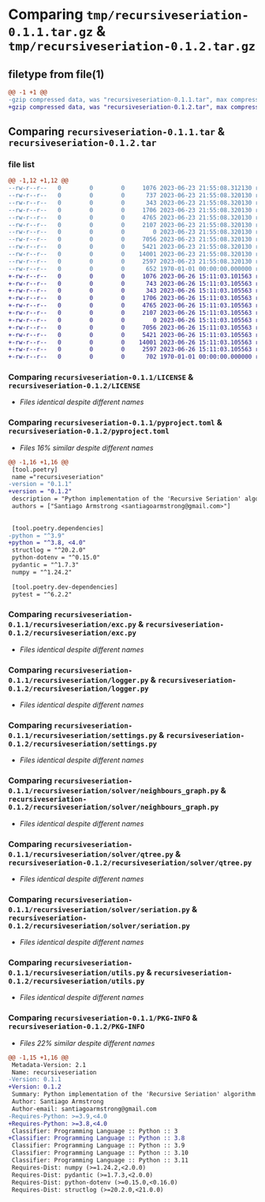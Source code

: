 # Comparing `tmp/recursiveseriation-0.1.1.tar.gz` & `tmp/recursiveseriation-0.1.2.tar.gz`

## filetype from file(1)

```diff
@@ -1 +1 @@
-gzip compressed data, was "recursiveseriation-0.1.1.tar", max compression
+gzip compressed data, was "recursiveseriation-0.1.2.tar", max compression
```

## Comparing `recursiveseriation-0.1.1.tar` & `recursiveseriation-0.1.2.tar`

### file list

```diff
@@ -1,12 +1,12 @@
--rw-r--r--   0        0        0     1076 2023-06-23 21:55:08.312130 recursiveseriation-0.1.1/LICENSE
--rw-r--r--   0        0        0      737 2023-06-23 21:55:08.320130 recursiveseriation-0.1.1/pyproject.toml
--rw-r--r--   0        0        0      343 2023-06-23 21:55:08.320130 recursiveseriation-0.1.1/recursiveseriation/__init__.py
--rw-r--r--   0        0        0     1706 2023-06-23 21:55:08.320130 recursiveseriation-0.1.1/recursiveseriation/exc.py
--rw-r--r--   0        0        0     4765 2023-06-23 21:55:08.320130 recursiveseriation-0.1.1/recursiveseriation/logger.py
--rw-r--r--   0        0        0     2107 2023-06-23 21:55:08.320130 recursiveseriation-0.1.1/recursiveseriation/settings.py
--rw-r--r--   0        0        0        0 2023-06-23 21:55:08.320130 recursiveseriation-0.1.1/recursiveseriation/solver/__init__.py
--rw-r--r--   0        0        0     7056 2023-06-23 21:55:08.320130 recursiveseriation-0.1.1/recursiveseriation/solver/neighbours_graph.py
--rw-r--r--   0        0        0     5421 2023-06-23 21:55:08.320130 recursiveseriation-0.1.1/recursiveseriation/solver/qtree.py
--rw-r--r--   0        0        0    14001 2023-06-23 21:55:08.320130 recursiveseriation-0.1.1/recursiveseriation/solver/seriation.py
--rw-r--r--   0        0        0     2597 2023-06-23 21:55:08.320130 recursiveseriation-0.1.1/recursiveseriation/utils.py
--rw-r--r--   0        0        0      652 1970-01-01 00:00:00.000000 recursiveseriation-0.1.1/PKG-INFO
+-rw-r--r--   0        0        0     1076 2023-06-26 15:11:03.101563 recursiveseriation-0.1.2/LICENSE
+-rw-r--r--   0        0        0      743 2023-06-26 15:11:03.105563 recursiveseriation-0.1.2/pyproject.toml
+-rw-r--r--   0        0        0      343 2023-06-26 15:11:03.105563 recursiveseriation-0.1.2/recursiveseriation/__init__.py
+-rw-r--r--   0        0        0     1706 2023-06-26 15:11:03.105563 recursiveseriation-0.1.2/recursiveseriation/exc.py
+-rw-r--r--   0        0        0     4765 2023-06-26 15:11:03.105563 recursiveseriation-0.1.2/recursiveseriation/logger.py
+-rw-r--r--   0        0        0     2107 2023-06-26 15:11:03.105563 recursiveseriation-0.1.2/recursiveseriation/settings.py
+-rw-r--r--   0        0        0        0 2023-06-26 15:11:03.105563 recursiveseriation-0.1.2/recursiveseriation/solver/__init__.py
+-rw-r--r--   0        0        0     7056 2023-06-26 15:11:03.105563 recursiveseriation-0.1.2/recursiveseriation/solver/neighbours_graph.py
+-rw-r--r--   0        0        0     5421 2023-06-26 15:11:03.105563 recursiveseriation-0.1.2/recursiveseriation/solver/qtree.py
+-rw-r--r--   0        0        0    14001 2023-06-26 15:11:03.105563 recursiveseriation-0.1.2/recursiveseriation/solver/seriation.py
+-rw-r--r--   0        0        0     2597 2023-06-26 15:11:03.105563 recursiveseriation-0.1.2/recursiveseriation/utils.py
+-rw-r--r--   0        0        0      702 1970-01-01 00:00:00.000000 recursiveseriation-0.1.2/PKG-INFO
```

### Comparing `recursiveseriation-0.1.1/LICENSE` & `recursiveseriation-0.1.2/LICENSE`

 * *Files identical despite different names*

### Comparing `recursiveseriation-0.1.1/pyproject.toml` & `recursiveseriation-0.1.2/pyproject.toml`

 * *Files 16% similar despite different names*

```diff
@@ -1,16 +1,16 @@
 [tool.poetry]
 name ="recursiveseriation"
-version = "0.1.1"
+version = "0.1.2"
 description = "Python implementation of the 'Recursive Seriation' algorithm for reordering strict circular Robisonian matrices"
 authors = ["Santiago Armstrong <santiagoarmstrong@gmail.com>"]
 
 
 [tool.poetry.dependencies]
-python = "^3.9"
+python = "^3.8, <4.0"
 structlog = "^20.2.0"
 python-dotenv = "^0.15.0"
 pydantic = "^1.7.3"
 numpy = "^1.24.2"
 
 [tool.poetry.dev-dependencies]
 pytest = "^6.2.2"
```

### Comparing `recursiveseriation-0.1.1/recursiveseriation/exc.py` & `recursiveseriation-0.1.2/recursiveseriation/exc.py`

 * *Files identical despite different names*

### Comparing `recursiveseriation-0.1.1/recursiveseriation/logger.py` & `recursiveseriation-0.1.2/recursiveseriation/logger.py`

 * *Files identical despite different names*

### Comparing `recursiveseriation-0.1.1/recursiveseriation/settings.py` & `recursiveseriation-0.1.2/recursiveseriation/settings.py`

 * *Files identical despite different names*

### Comparing `recursiveseriation-0.1.1/recursiveseriation/solver/neighbours_graph.py` & `recursiveseriation-0.1.2/recursiveseriation/solver/neighbours_graph.py`

 * *Files identical despite different names*

### Comparing `recursiveseriation-0.1.1/recursiveseriation/solver/qtree.py` & `recursiveseriation-0.1.2/recursiveseriation/solver/qtree.py`

 * *Files identical despite different names*

### Comparing `recursiveseriation-0.1.1/recursiveseriation/solver/seriation.py` & `recursiveseriation-0.1.2/recursiveseriation/solver/seriation.py`

 * *Files identical despite different names*

### Comparing `recursiveseriation-0.1.1/recursiveseriation/utils.py` & `recursiveseriation-0.1.2/recursiveseriation/utils.py`

 * *Files identical despite different names*

### Comparing `recursiveseriation-0.1.1/PKG-INFO` & `recursiveseriation-0.1.2/PKG-INFO`

 * *Files 22% similar despite different names*

```diff
@@ -1,15 +1,16 @@
 Metadata-Version: 2.1
 Name: recursiveseriation
-Version: 0.1.1
+Version: 0.1.2
 Summary: Python implementation of the 'Recursive Seriation' algorithm for reordering strict circular Robisonian matrices
 Author: Santiago Armstrong
 Author-email: santiagoarmstrong@gmail.com
-Requires-Python: >=3.9,<4.0
+Requires-Python: >=3.8,<4.0
 Classifier: Programming Language :: Python :: 3
+Classifier: Programming Language :: Python :: 3.8
 Classifier: Programming Language :: Python :: 3.9
 Classifier: Programming Language :: Python :: 3.10
 Classifier: Programming Language :: Python :: 3.11
 Requires-Dist: numpy (>=1.24.2,<2.0.0)
 Requires-Dist: pydantic (>=1.7.3,<2.0.0)
 Requires-Dist: python-dotenv (>=0.15.0,<0.16.0)
 Requires-Dist: structlog (>=20.2.0,<21.0.0)
```

